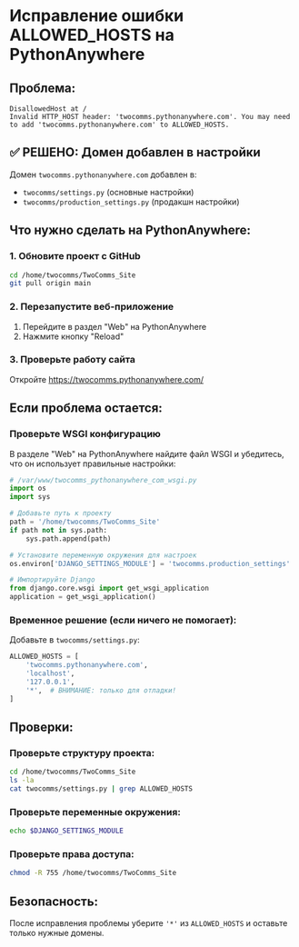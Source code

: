 # Исправление ошибки ALLOWED_HOSTS на PythonAnywhere

## Проблема:
```
DisallowedHost at /
Invalid HTTP_HOST header: 'twocomms.pythonanywhere.com'. You may need to add 'twocomms.pythonanywhere.com' to ALLOWED_HOSTS.
```

## ✅ РЕШЕНО: Домен добавлен в настройки

Домен `twocomms.pythonanywhere.com` добавлен в:
- `twocomms/settings.py` (основные настройки)
- `twocomms/production_settings.py` (продакшн настройки)

## Что нужно сделать на PythonAnywhere:

### 1. Обновите проект с GitHub
```bash
cd /home/twocomms/TwoComms_Site
git pull origin main
```

### 2. Перезапустите веб-приложение
1. Перейдите в раздел "Web" на PythonAnywhere
2. Нажмите кнопку "Reload"

### 3. Проверьте работу сайта
Откройте https://twocomms.pythonanywhere.com/

## Если проблема остается:

### Проверьте WSGI конфигурацию
В разделе "Web" на PythonAnywhere найдите файл WSGI и убедитесь, что он использует правильные настройки:

```python
# /var/www/twocomms_pythonanywhere_com_wsgi.py
import os
import sys

# Добавьте путь к проекту
path = '/home/twocomms/TwoComms_Site'
if path not in sys.path:
    sys.path.append(path)

# Установите переменную окружения для настроек
os.environ['DJANGO_SETTINGS_MODULE'] = 'twocomms.production_settings'

# Импортируйте Django
from django.core.wsgi import get_wsgi_application
application = get_wsgi_application()
```

### Временное решение (если ничего не помогает):
Добавьте в `twocomms/settings.py`:
```python
ALLOWED_HOSTS = [
    'twocomms.pythonanywhere.com',
    'localhost',
    '127.0.0.1',
    '*',  # ВНИМАНИЕ: только для отладки!
]
```

## Проверки:

### Проверьте структуру проекта:
```bash
cd /home/twocomms/TwoComms_Site
ls -la
cat twocomms/settings.py | grep ALLOWED_HOSTS
```

### Проверьте переменные окружения:
```bash
echo $DJANGO_SETTINGS_MODULE
```

### Проверьте права доступа:
```bash
chmod -R 755 /home/twocomms/TwoComms_Site
```

## Безопасность:
После исправления проблемы уберите `'*'` из `ALLOWED_HOSTS` и оставьте только нужные домены.
